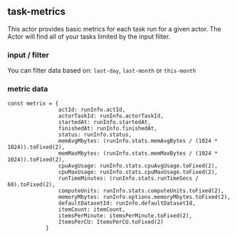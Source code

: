 ## task-metrics

This actor provides basic metrics for each task run for a given actor. The Actor will find all of your tasks limited by the input filter.

### input / filter
You can filter data based on: `last-day`, `last-month` or `this-month`

### metric data 

```
const metrix = {
                actId: runInfo.actId,
                actorTaskId: runInfo.actorTaskId,
                startedAt: runInfo.startedAt,
                finishedAt: runInfo.finishedAt,
                status: runInfo.status,
                memAvgMbytes: (runInfo.stats.memAvgBytes / (1024 * 1024)).toFixed(2),
                memMaxMbytes: (runInfo.stats.memMaxBytes / (1024 * 1024)).toFixed(2),
                cpuAvgUsage: runInfo.stats.cpuAvgUsage.toFixed(2),
                cpuMaxUsage: runInfo.stats.cpuMaxUsage.toFixed(2),
                runTimeMinutes: (runInfo.stats.runTimeSecs / 60).toFixed(2),
                computeUnits: runInfo.stats.computeUnits.toFixed(2),
                memoryMbytes: runInfo.options.memoryMbytes.toFixed(2),
                defaultDatasetId: runInfo.defaultDatasetId,
                itemCount: itemCount,
                itemsPerMinute: itemsPerMinute.toFixed(2),
                ItemsPerCU: ItemsPerCU.toFixed(2)
            }
            
```



